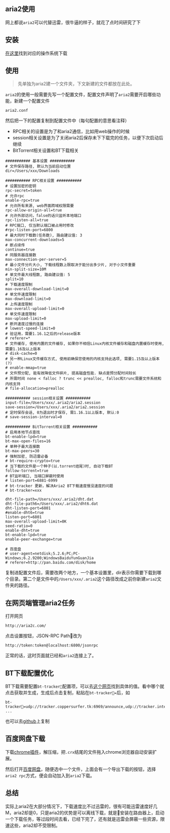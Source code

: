 ## aria2使用

网上都说`aria2`可以代替迅雷，很牛逼的样子，就花了点时间研究了下

## 安装
[在这里](https://github.com/aria2/aria2/releases)找到对应的操作系统下载

## 使用

> 先单独为aria2建一个文件夹，下文新建的文件都放在此处。

`aria2`的使用一般需要先写一个配置文件，配置文件声明了`aria2`需要开启哪些功能，新建一个配置文件
```
aria2.conf
```

然后把一下的配置复制到配置文件中（每句配置的意思看注释）

- RPC相关的设置是为了和aria2通信，比如用web操作的时候
- session相关设置是为了关闭aria2后保存未下下载完的任务，以便下次启动后继续
- BitTorrent相关设置和BT下载相关


```
########### 基本设置 ###########
# 文件保存路径, 默认为当前启动位置
dir=/Users/xxx/Downloads

########### RPC相关设置 ###########
# 设置加密的密钥
rpc-secret=token
# 允许rpc
enable-rpc=true
# 允许所有来源, web界面跨域权限需要
rpc-allow-origin-all=true
# 允许外部访问，false的话只监听本地端口
rpc-listen-all=true
# RPC端口, 仅当默认端口被占用时修改
#rpc-listen-port=6800
# 最大同时下载数(任务数), 路由建议值: 3
max-concurrent-downloads=5
# 断点续传
continue=true
# 同服务器连接数
max-connection-per-server=5
# 最小文件分片大小, 下载线程数上限取决于能分出多少片, 对于小文件重要
min-split-size=10M
# 单文件最大线程数, 路由建议值: 5
split=10
# 下载速度限制
max-overall-download-limit=0
# 单文件速度限制
max-download-limit=0
# 上传速度限制
max-overall-upload-limit=0
# 单文件速度限制
max-upload-limit=0
# 断开速度过慢的连接
# lowest-speed-limit=0
# 验证用，需要1.16.1之后的release版本
# referer=*
# 文件缓存, 使用内置的文件缓存, 如果你不相信Linux内核文件缓存和磁盘内置缓存时使用, 需要1.16及以上版本
# disk-cache=0
# 另一种Linux文件缓存方式, 使用前确保您使用的内核支持此选项, 需要1.15及以上版本(?)
# enable-mmap=true
# 文件预分配, 能有效降低文件碎片, 提高磁盘性能. 缺点是预分配时间较长
# 所需时间 none < falloc ? trunc << prealloc, falloc和trunc需要文件系统和内核支持
# file-allocation=prealloc

########### session相关设置 ###########
input-file=/Users/xxx/.aria2/aria2.session
save-session=/Users/xxx/.aria2/aria2.session
# 定时保存会话, 0为退出时才保存, 需1.16.1以上版本, 默认:0
# save-session-interval=0

########### BitTorrent相关设置 ###########
# 启用本地节点查找
bt-enable-lpd=true
bt-max-open-files=16
# 单种子最大连接数
bt-max-peers=30
# 强制加密, 防迅雷必备
# bt-require-crypto=true
# 当下载的文件是一个种子(以.torrent结尾)时, 自动下载BT
follow-torrent=true
# BT监听端口, 当端口屏蔽时使用
# listen-port=6881-6999
# bt-tracker 更新，解决Aria2 BT下载速度慢没速度的问题
# bt-tracker=xxx

dht-file-path=/Users/xxx/.aria2/dht.dat
dht-file-path6=/Users/xxx/.aria2/dht6.dat
dht-listen-port=6801
#enable-dht6=true
listen-port=6801
max-overall-upload-limit=0K
seed-ratio=0
enable-dht=true
bt-enable-lpd=true
enable-peer-exchange=true

# 百度盘
# user-agent=netdisk;5.2.6;PC;PC-Windows;6.2.9200;WindowsBaiduYunGuanJia
# referer=http://pan.baidu.com/disk/home

```

复制进配置文件后，需要改两个地方，一个基本设置里，dir表示你需要下载到哪个目录。第二个是文件中的`/Users/xxx/.aria2`这个路径改成之前你新建`aria2`文件夹的路径。

## 在网页端管理aria2任务

打开网页
```
http://aria2c.com/
```

点击设置按钮，JSON-RPC Path改为
```
http://token:token@localhost:6800/jsonrpc
```

正常的话，这时页面就已经和`aria2`连接上了。

## BT下载配置优化

BT下载需要配置`bt-tracker`配置项，可以去[这个网页](http://www.tkser.tk/)找到具体的值。看中哪个就点击获取并生成，生成后点击复制，粘贴在`bt-tracker=`后，如
```
bt-tracker=udp://tracker.coppersurfer.tk:6969/announce,udp://tracker.internetwarriors.net:1337/announce,udp://tracker.opentrackr.org:1337/announce,
...
```

也可以去[github](https://github.com/ngosang/trackerslist)上复制

## 百度网盘下载

下载[chrome插件](https://github.com/acgotaku/BaiduExporter)，解压缩，把`.crx`结尾的文件拖入chrome浏览器自动安装扩展。

然后打开[百度网盘](https://pan.baidu.com)，随便选中一个文件，上面会有一个导出下载的按钮，选择`aria2 rpc`方式，便会自动加入到`aria2`下载。

## 总结

实际上aria2在大部分情况下，下载速度比不过迅雷的，很有可能迅雷速度好几M，aria2却是0，只是aria2的优势是可以离线下载，就是安装在路由器上，启动一个下载任务，等过段时间去看，已经下完了，还有就是迅雷会屏蔽一些资源，限速这些，aria2却不受限制。
